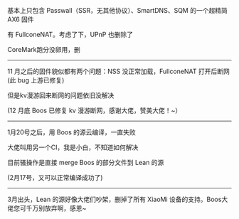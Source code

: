 基本上只包含 Passwall（SSR，无其他协议）、SmartDNS、SQM 的一个超精简 AX6 固件

有 FullconeNAT。考虑了下，UPnP 也删除了

CoreMark跑分没卵用，删


---

11 月之后的固件貌似都有两个问题：NSS 没正常加载，FullconeNAT 打开后断网
(此 bug 上游已修复)

但是kv漫游回来断网的问题依旧没解决

(12 月底 Boos 已修复 kv 漫游断网，感谢大佬，赞美大佬！~）

---


1月20号之后，用 Boos 的源云编译，一直失败

大佬叫用另一个CI，我是小白，不知道如何解决

目前骚操作是直接 merge Boos 的部分文件到 Lean 的源

(2月17号，又可以正常编译成功了)

---

3月出头，Lean 的源好像大佬们吵架，删掉了所有 XiaoMi 设备的支持。Boos大佬您可千万别放弃啊，感恩~

